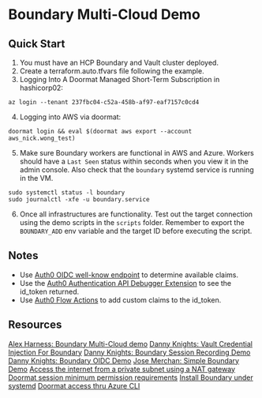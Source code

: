# Boundary Multi-Cloud Demo

## Quick Start

1. You must have an HCP Boundary and Vault cluster deployed.
2. Create a terraform.auto.tfvars file following the example.
3. Logging Into A Doormat Managed Short-Term Subscription in hashicorp02:

```shell
az login --tenant 237fbc04-c52a-458b-af97-eaf7157c0cd4
```

4. Logging into AWS via doormat:

```shell
doormat login && eval $(doormat aws export --account aws_nick.wong_test)
```

5. Make sure Boundary workers are functional in AWS and Azure. Workers should
   have a `Last Seen` status within seconds when you view it in the admin console.
   Also check that the `boundary` systemd service is running in the VM.

```shell
sudo systemctl status -l boundary
sudo journalctl -xfe -u boundary.service
```

6. Once all infrastructures are functionality. Test out the target connection using 
   the demo scripts in the `scripts` folder. Remember to export the `BOUNDARY_ADD`
   env variable and the target ID before executing the script.

## Notes

- Use [Auth0 OIDC well-know endpoint](https://dev-p6g32x14ae33zvpy.us.auth0.com/.well-known/openid-configuration) to determine available claims.
- Use the [Auth0 Authentication API Debugger Extension](https://auth0.com/docs/customize/extensions/authentication-api-debugger-extension) to see the id_token returned.
- Use [Auth0 Flow Actions](https://community.auth0.com/t/how-to-add-roles-and-permissions-to-the-id-token-using-actions/84506) to add custom claims to the id_token.

## Resources
[Alex Harness: Boundary Multi-Cloud demo](https://github.com/mocofound/multicloud-pam-hcp-boundary/tree/main)
[Danny Knights: Vault Credential Injection For Boundary](https://github.com/dannyjknights/vault-credential-injection-for-boundary)
[Danny Knights: Boundary Session Recording Demo](https://github.com/dannyjknights/hcp-boundary-session-recording)
[Danny Knights: Boundary OIDC Demo](https://github.com/dannyjknights/hcp-boundary-okta-oidc)
[Jose Merchan: Simple Boundary Demo](https://github.com/jm-merchan/Simple_Boundary_Demo/tree/master)
[Access the internet from a private subnet using a NAT gateway](https://docs.aws.amazon.com/vpc/latest/userguide/nat-gateway-scenarios.html#public-nat-internet-access)
[Doormat session minimum permission requirements](https://docs.prod.secops.hashicorp.services/base_images/aws_ami/#minimum-permissions)
[Install Boundary under systemd](https://developer.hashicorp.com/boundary/docs/install-boundary/systemd)
[Doormat access thru Azure CLI](https://docs.prod.secops.hashicorp.services/doormat/cli/azure/)